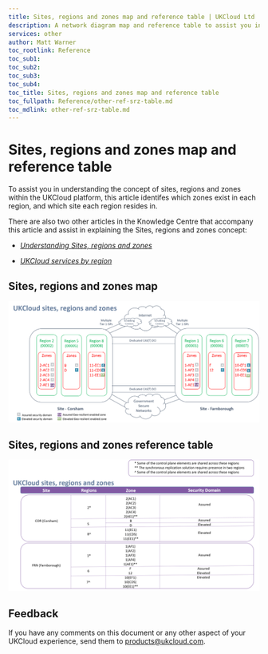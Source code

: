 ```yaml
---
title: Sites, regions and zones map and reference table | UKCloud Ltd
description: A network diagram map and reference table to assist you in identifying the different sites and the regions and zones within them
services: other
author: Matt Warner
toc_rootlink: Reference
toc_sub1: 
toc_sub2:
toc_sub3:
toc_sub4:
toc_title: Sites, regions and zones map and reference table
toc_fullpath: Reference/other-ref-srz-table.md
toc_mdlink: other-ref-srz-table.md
---
```


# Sites, regions and zones map and reference table

To assist you in understanding the concept of sites, regions and zones within the UKCloud platform, this article identifes which zones exist in each region, and which site each region resides in.

There are also two other articles in the Knowledge Centre that accompany this article and assist in explaining the Sites, regions and zones concept:

- [*Understanding Sites, regions and zones*](other-ref-sites-regions-zones.md)

- [*UKCloud services by region*](other-ref-services-by-region.md)

## Sites, regions and zones map

![map showing the sites, regions and zones of the UKCloud platform](images/sites_regions_and_zones_map.png)

## Sites, regions and zones reference table

![reference table showing the sites, regions and zones of the UKCloud platform](images/srz_ref_table.png)

## Feedback

If you have any comments on this document or any other aspect of your UKCloud experience, send them to <products@ukcloud.com>.